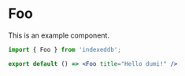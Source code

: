 # Foo

This is an example component.

```jsx
import { Foo } from 'indexeddb';

export default () => <Foo title="Hello dumi!" />
```
